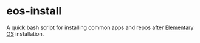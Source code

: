 # eos-install
A quick bash script for installing common apps and repos after [Elementary OS](https://elementary.io/) installation.
